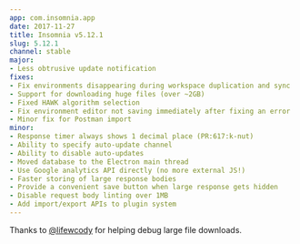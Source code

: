 ```yaml
---
app: com.insomnia.app
date: 2017-11-27
title: Insomnia v5.12.1
slug: 5.12.1
channel: stable
major:
- Less obtrusive update notification
fixes:
- Fix environments disappearing during workspace duplication and sync
- Support for downloading huge files (over ~2GB)
- Fixed HAWK algorithm selection
- Fix environment editor not saving immediately after fixing an error
- Minor fix for Postman import
minor:
- Response timer always shows 1 decimal place (PR:617:k-nut)
- Ability to specify auto-update channel
- Ability to disable auto-updates
- Moved database to the Electron main thread
- Use Google analytics API directly (no more external JS!)
- Faster storing of large response bodies
- Provide a convenient save button when large response gets hidden
- Disable request body linting over 1MB
- Add import/export APIs to plugin system
---
```


Thanks to [@lifewcody](https://github.com/lifewcody) for helping debug large file downloads.
